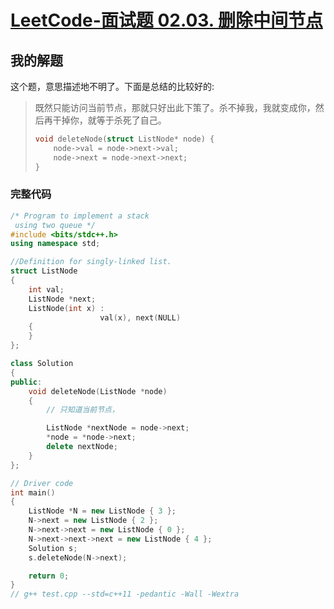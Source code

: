 # [LeetCode-面试题 02.03. 删除中间节点](https://leetcode.cn/problems/delete-middle-node-lcci/)

## 我的解题

这个题，意思描述地不明了。下面是总结的比较好的:

> 既然只能访问当前节点，那就只好出此下策了。杀不掉我，我就变成你，然后再干掉你，就等于杀死了自己。
>
> ```c
> void deleteNode(struct ListNode* node) {
>     node->val = node->next->val;
>     node->next = node->next->next;
> }
> ```



### 完整代码

```C++
/* Program to implement a stack
 using two queue */
#include <bits/stdc++.h>
using namespace std;

//Definition for singly-linked list.
struct ListNode
{
	int val;
	ListNode *next;
	ListNode(int x) :
					val(x), next(NULL)
	{
	}
};

class Solution
{
public:
	void deleteNode(ListNode *node)
	{
		// 只知道当前节点，

		ListNode *nextNode = node->next;
		*node = *node->next;
		delete nextNode;
	}
};

// Driver code
int main()
{
	ListNode *N = new ListNode { 3 };
	N->next = new ListNode { 2 };
	N->next->next = new ListNode { 0 };
	N->next->next->next = new ListNode { 4 };
	Solution s;
	s.deleteNode(N->next);

	return 0;
}
// g++ test.cpp --std=c++11 -pedantic -Wall -Wextra


```

